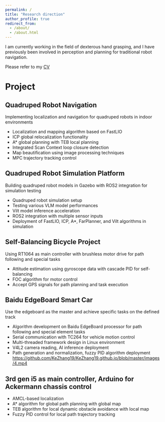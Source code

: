 ```yaml
---
permalink: /
title: "Research direction"
author_profile: true
redirect_from: 
  - /about/
  - /about.html
---
```


 I am currently working in the field of dexterous hand grasping, and I have previously been involved in perception and planning for traditional robot navigation.
 
 Please refer to my [CV](https://github.com/KeZhang19/KeZhang19.github.io/blob/master/assets/%E7%AE%80%E5%8E%86.pdf)

Project
======
Quadruped Robot Navigation
------
Implementing localization and navigation for quadruped robots in indoor environments​​
- Localization and mapping algorithm based on FastLIO
- ICP global relocalization functionality
- A* global planning with TEB local planning
- Integrated Scan Context loop closure detection
- Map beautification using image processing techniques
- MPC trajectory tracking control

Quadruped Robot Simulation Platform
------
Building quadruped robot models in Gazebo with ROS2 integration for simulation testing​​
- Quadruped robot simulation setup
- Testing various VLM model performances
- Vilt model inference acceleration
- ROS2 integration with multiple sensor inputs
- Deployment of FastLIO, ICP, A*, FarPlanner, and Vilt algorithms in simulation

Self-Balancing Bicycle Project
------
​Using RT1064 as main controller with brushless motor drive for path following and special tasks
- Attitude estimation using gyroscope data with cascade PID for self-balancing
- FOC algorithm for motor control
- Accept GPS signals for path planning and task execution

Baidu EdgeBoard Smart Car
------
Use the edgeboard as the master and achieve specific tasks on the defined track
- Algorithm development on Baidu EdgeBoard processor for path following and special element tasks
- Serial communication with TC264 for vehicle motion control
- Multi-threaded framework design in Linux environment
- V4L2 camera reading, AI inference deployment
- Path generation and normalization, fuzzy PID algorithm deployment
https://github.com/KeZhang19/KeZhang19.github.io/blob/master/images/4.mp4

3rd gen i5 as main controller, Arduino for Ackermann chassis control​​
------
- AMCL-based localization 
- A* algorithm for global path planning with global map 
- TEB algorithm for local dynamic obstacle avoidance with local map
- Fuzzy PID control for local path trajectory tracking
